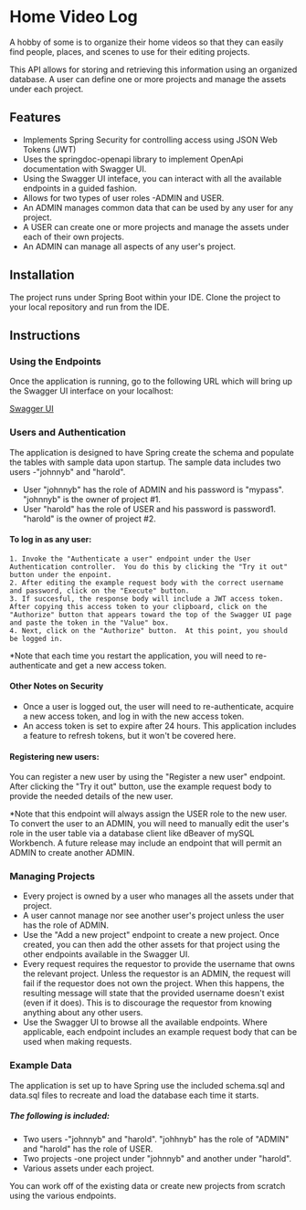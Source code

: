 
# Home Video Log

A hobby of some is to organize their home videos so that they can easily find people, places, and scenes to use for their editing projects.

This API allows for storing and retrieving this information using an organized database. A user can define one or more projects and manage the assets under each project.




## Features

- Implements Spring Security for controlling access using JSON Web Tokens (JWT)
- Uses the springdoc-openapi library to implement OpenApi documentation with Swagger UI.
- Using the Swagger UI inteface, you can interact with all the available endpoints in a guided fashion.
- Allows for two types of user roles -ADMIN and USER.  
- An ADMIN manages common data that can be used by any user for any project.
- A USER can create one or more projects and manage the assets under each of their own projects.
- An ADMIN can manage all aspects of any user's project.


## Installation

The project runs under Spring Boot within your IDE.  Clone the project to your local repository and run from the IDE.
    
## Instructions

### Using the Endpoints
Once the application is running, go to the following URL which will bring up the Swagger UI interface on your localhost:

[Swagger UI](localhost:8080/swagger-ui/index.html#/)

### Users and Authentication
The application is designed to have Spring create the schema and populate the tables with sample data upon startup. The sample data includes two users -"johnnyb" and "harold".

- User "johnnyb" has the role of ADMIN and his password is "mypass".  "johnnyb" is the owner of project #1.
- User "harold" has the role of USER and his password is password1.  "harold" is the owner of project #2.

#### To log in as any user:
    1. Invoke the "Authenticate a user" endpoint under the User Authentication controller.  You do this by clicking the "Try it out" button under the enpoint.
    2. After editing the example request body with the correct username and password, click on the "Execute" button.
    3. If succesful, the response body will include a JWT access token. After copying this access token to your clipboard, click on the "Authorize" button that appears toward the top of the Swagger UI page and paste the token in the "Value" box.
    4. Next, click on the "Authorize" button.  At this point, you should be logged in.
*Note that each time you restart the application, you will need to re-authenticate and get a new access token.

#### Other Notes on Security
- Once a user is logged out, the user will need to re-authenticate, acquire a new access token, and log in with the new access token.
- An access token is set to expire after 24 hours. This application includes a feature to refresh tokens, but it won't be covered here.

#### Registering new users:
You can register a new user by using the "Register a new user" endpoint. After clicking the "Try it out" button, use the example request body to provide the needed details of the new user.

*Note that this endpoint will always assign the USER role to the new user. To convert the user to an ADMIN, you will need to manually edit the user's role in the user table via a database client like dBeaver of mySQL Workbench. A future release may include an endpoint that will permit an ADMIN to create another ADMIN.

### Managing Projects
- Every project is owned by a user who manages all the assets under that project.
- A user cannot manage nor see another user's project unless the user has the role of ADMIN.
- Use the "Add a new project" endpoint to create a new project.  Once created, you can then add the other assets for that project using the other endpoints available in the Swagger UI.
- Every request requires the requestor to provide the username that owns the relevant project. Unless the requestor is an ADMIN, the request will fail if the requestor does not own the project. When this happens, the resulting message will state that the provided username doesn't exist (even if it does). This is to discourage the requestor from knowing anything about any other users.
- Use the Swagger UI to browse all the available endpoints. Where applicable, each endpoint includes an example request body that can be used when making requests.

### Example Data
The application is set up to have Spring use the included schema.sql and data.sql files to recreate and load the database each time it starts.

##### The following is included:
- Two users -"johnnyb" and "harold".  "johhnyb" has the role of "ADMIN" and "harold" has the role of USER.
- Two projects -one project under "johnnyb" and another under "harold".
- Various assets under each project.

You can work off of the existing data or create new projects from scratch using the various endpoints.


